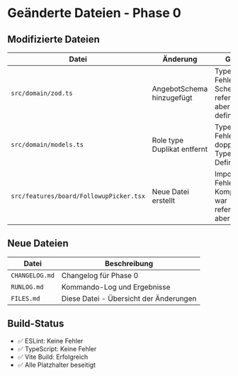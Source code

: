 # Geänderte Dateien - Phase 0

## Modifizierte Dateien

| Datei | Änderung | Grund |
|-------|----------|-------|
| `src/domain/zod.ts` | AngebotSchema hinzugefügt | TypeScript-Fehler: Schema war referenziert aber nicht definiert |
| `src/domain/models.ts` | Role type Duplikat entfernt | TypeScript-Fehler: doppelte Type-Definition |
| `src/features/board/FollowupPicker.tsx` | Neue Datei erstellt | Import-Fehler: Komponente war referenziert aber fehlte |

## Neue Dateien

| Datei | Beschreibung |
|-------|--------------|
| `CHANGELOG.md` | Changelog für Phase 0 |
| `RUNLOG.md` | Kommando-Log und Ergebnisse |
| `FILES.md` | Diese Datei - Übersicht der Änderungen |

## Build-Status
- ✅ ESLint: Keine Fehler
- ✅ TypeScript: Keine Fehler  
- ✅ Vite Build: Erfolgreich
- ✅ Alle Platzhalter beseitigt